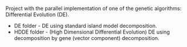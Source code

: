 Project with the parallel implementation of one of the genetic algorithms: Differential Evolution (DE).
* DE folder - DE using standard island model decomposition.
* HDDE folder - (High Dimensional Differential Evolution) DE using decomposition by gene (vector component) decomposition.
